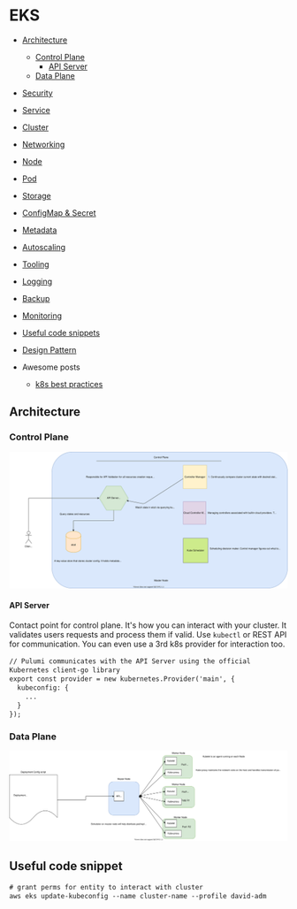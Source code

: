 # EKS

- [Architecture](#architecture)
  - [Control Plane](#control-plane)
    - [API Server](#api-server)
  - [Data Plane](#data-plane)
- [Security](./security.md)
- [Service](./service.md)
- [Cluster](./cluster.md)
- [Networking](./networking.md)
- [Node](./node.md)
- [Pod](./pod.md)
- [Storage](./storage.md)
- [ConfigMap & Secret](./configMap-secret.md)
- [Metadata](./metadata.md)

- [Autoscaling](./autoscaling.md)
- [Tooling](./tooling.md)
- [Logging](./logging.md)
- [Backup](./backup.md)
- [Monitoring](./monitoring.md)
- [Useful code snippets](useful-code-snippet)
- [Design Pattern](./design-pattern.md)
- Awesome posts
  - [k8s best practices](https://www.weave.works/blog/kubernetes-best-practices)

## Architecture

### Control Plane

![Diagram](./k8s-control-plane.svg)

#### API Server

Contact point for control plane. It's how you can interact with your cluster. It validates users requests and process them if valid. Use `kubectl` or REST API for communication.
You can even use a 3rd k8s provider for interaction too.

```
// Pulumi communicates with the API Server using the official Kubernetes client-go library
export const provider = new kubernetes.Provider('main', {
  kubeconfig: {
    ...
  }
});
```

### Data Plane

![Diagram](./k8s-master-worker-comm.svg)

## Useful code snippet


```shell
# grant perms for entity to interact with cluster
aws eks update-kubeconfig --name cluster-name --profile david-adm
```

